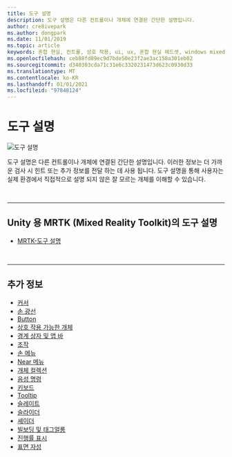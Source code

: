 ```yaml
---
title: 도구 설명
description: 도구 설명은 다른 컨트롤이나 개체에 연결된 간단한 설명입니다.
author: cre8ivepark
ms.author: dongpark
ms.date: 11/01/2019
ms.topic: article
keywords: 혼합 현실, 컨트롤, 상호 작용, ui, ux, 혼합 현실 헤드셋, windows mixed reality 헤드셋, 가상 현실 헤드셋, HoloLens, 도구 설명, MRTK, 혼합 현실 도구 키트
ms.openlocfilehash: ceb88fd89ec9d7bde50e23f2ae3ac158a301eb02
ms.sourcegitcommit: d340303cda71c31e6c3320231473d623c0930d33
ms.translationtype: MT
ms.contentlocale: ko-KR
ms.lasthandoff: 01/01/2021
ms.locfileid: "97848124"
---
```

# <a name="tooltip"></a>도구 설명

![도구 설명](images/UX_Hero_Tooltip.jpg)

도구 설명은 다른 컨트롤이나 개체에 연결된 간단한 설명입니다. 이러한 정보는 더 가까운 검사 시 힌트 또는 추가 정보를 전달 하는 데 사용 됩니다. 도구 설명을 통해 사용자는 실제 환경에서 직접적으로 설명 되지 않은 잘 모르는 개체를 이해할 수 있습니다. 

<br>

---

## <a name="tooltip-in-mrtk-mixed-reality-toolkit-for-unity"></a>Unity 용 MRTK (Mixed Reality Toolkit)의 도구 설명

* [MRTK-도구 설명](https://microsoft.github.io/MixedRealityToolkit-Unity/Documentation/README_Tooltip.html)

<br>

---

## <a name="see-also"></a>추가 정보

* [커서](cursors.md)
* [손 광선](point-and-commit.md)
* [Button](button.md)
* [상호 작용 가능한 개체](interactable-object.md)
* [경계 상자 및 앱 바](app-bar-and-bounding-box.md)
* [조작](direct-manipulation.md)
* [손 메뉴](hand-menu.md)
* [Near 메뉴](near-menu.md)
* [개체 컬렉션](object-collection.md)
* [음성 명령](voice-input.md)
* [키보드](keyboard.md)
* [Tooltip](tooltip.md)
* [슬레이트](slate.md)
* [슬라이더](slider.md)
* [셰이더](shader.md)
* [빌보딩 및 태그얼롱](billboarding-and-tag-along.md)
* [진행률 표시](progress.md)
* [표면 자성](surface-magnetism.md)
